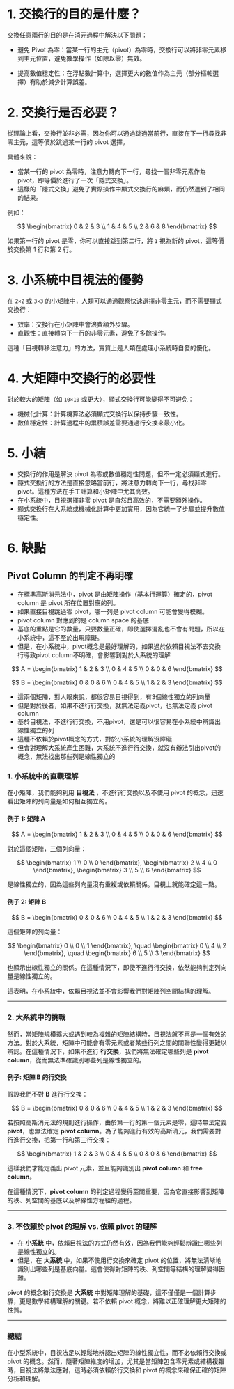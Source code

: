 # 1. 交換行的目的是什麼？

交換任意兩行的目的是在消元過程中解決以下問題：

- 避免 Pivot 為零：當某一行的主元（pivot）為零時，交換行可以將非零元素移到主元位置，避免數學操作（如除以零）無效。

- 提高數值穩定性：在浮點數計算中，選擇更大的數值作為主元（部分樞軸選擇）有助於減少計算誤差。

# 2. 交換行是否必要？

從理論上看，交換行並非必需，因為你可以通過跳過當前行，直接在下一行尋找非零主元，這等價於跳過某一行的 pivot 選擇。

具體來說：

- 當某一行的 pivot 為零時，注意力轉向下一行，尋找一個非零元素作為 pivot，即等價於進行了一次「隱式交換」。
- 這樣的「隱式交換」避免了實際操作中顯式交換行的麻煩，而仍然達到了相同的結果。

例如：

$$
\begin{bmatrix}
0 & 2 & 3 \\
1 & 4 & 5 \\
2 & 6 & 8
\end{bmatrix}
$$

如果第一行的 pivot 是零，你可以直接跳到第二行，將 `1` 視為新的 pivot，這等價於交換第 1 行和第 2 行。

# 3. 小系統中目視法的優勢

在 `2×2` 或 `3×3` 的小矩陣中，人類可以通過觀察快速選擇非零主元，而不需要顯式交換行：

- 效率：交換行在小矩陣中會浪費額外步驟。
- 直觀性：直接轉向下一行的非零元素，避免了多餘操作。

這種「目視轉移注意力」的方法，實質上是人類在處理小系統時自發的優化。

# 4. 大矩陣中交換行的必要性

對於較大的矩陣（如 `10×10` 或更大），顯式交換行可能變得不可避免：

- 機械化計算：計算機算法必須顯式交換行以保持步驟一致性。
- 數值穩定性：計算過程中的累積誤差需要通過行交換來最小化。

# 5. 小結

- 交換行的作用是解決 pivot 為零或數值穩定性問題，但不一定必須顯式進行。
- 隱式交換行的方法是直接忽略當前行，將注意力轉向下一行，尋找非零 pivot。這種方法在手工計算和小矩陣中尤其高效。
- 在小系統中，目視選擇非零 pivot 是自然且高效的，不需要額外操作。
- 顯式交換行在大系統或機械化計算中更加實用，因為它統一了步驟並提升數值穩定性。

# 6. 缺點

## Pivot Column 的判定不再明確
- 在標準高斯消元法中，pivot 是由矩陣操作（基本行運算）確定的，pivot column 是 pivot 所在位置對應的列。
- 如果直接目視跳過零 pivot，哪一列是 pivot column 可能會變得模糊。
- pivot column 對應到的是 column space 的基底
- 基底的重點是它的數量，只要數量正確，即使選擇混亂也不會有問題，所以在小系統中，這不至於出現障礙。
- 但是，在小系統中，pivot概念是最好理解的，如果過於依賴目視法不去交換行導致pivot column不明確，會影響到對於大系統的理解

$$
A = 
\begin{bmatrix}
1 & 2 & 3 \\
0 & 4 & 5 \\
0 & 0 & 6 
\end{bmatrix}
$$

$$
B = 
\begin{bmatrix}
0 & 0 & 6 \\
0 & 4 & 5 \\
1 & 2 & 3 
\end{bmatrix}
$$


- 這兩個矩陣，對人眼來說，都很容易目視得到，有3個線性獨立的列向量
- 但是對於後者，如果不進行行交換，就無法定義pivot，也無法定義 pivot column
- 基於目視法，不進行行交換，不用pivot，還是可以很容易在小系統中辨識出線性獨立的列
- 這種不依賴於pivot概念的方式，對於小系統的理解沒障礙
- 但會對理解大系統產生困難，大系統不進行行交換，就沒有辦法引出pivot的概念，無法找出那些列是線性獨立的



### **1. 小系統中的直觀理解**
在小矩陣，我們能夠利用 **目視法** ，不進行行交換以及不使用 pivot 的概念，迅速看出矩陣的列向量是如何相互獨立的。

#### 例子 1: 矩陣 A
$$
A = 
\begin{bmatrix}
1 & 2 & 3 \\
0 & 4 & 5 \\
0 & 0 & 6 
\end{bmatrix}
$$

對於這個矩陣，三個列向量：

$$
\begin{bmatrix} 1 \\ 0 \\ 0 \end{bmatrix},
\begin{bmatrix} 2 \\ 4 \\ 0 \end{bmatrix},
\begin{bmatrix} 3 \\ 5 \\ 6 \end{bmatrix}
$$

是線性獨立的，因為這些列向量沒有重複或依賴關係。目視上就能確定這一點。

#### 例子 2: 矩陣 B

$$
B = \begin{bmatrix}
0 & 0 & 6 \\
0 & 4 & 5 \\
1 & 2 & 3 
\end{bmatrix}
$$

這個矩陣的列向量：

$$
\begin{bmatrix} 0 \\ 0 \\ 1 \end{bmatrix}, \quad
\begin{bmatrix} 0 \\ 4 \\ 2 \end{bmatrix}, \quad
\begin{bmatrix} 6 \\ 5 \\ 3 \end{bmatrix}
$$

也顯示出線性獨立的關係。在這種情況下，即使不進行行交換，依然能夠判定列向量是線性獨立的。

這表明，在小系統中，依賴目視法並不會影響我們對矩陣列空間結構的理解。

---

### **2. 大系統中的挑戰**
然而，當矩陣規模擴大或遇到較為複雜的矩陣結構時，目視法就不再是一個有效的方法。對於大系統，矩陣中可能會有零元素或者某些行列之間的關聯性變得更難以辨認。在這種情況下，如果不進行 **行交換**，我們將無法確定哪些列是 **pivot column**，從而無法準確識別哪些列是線性獨立的。

#### 例子: 矩陣 B 的行交換
假設我們不對 **B** 進行行交換：

$$
B = \begin{bmatrix}
0 & 0 & 6 \\
0 & 4 & 5 \\
1 & 2 & 3 
\end{bmatrix}
$$

若按照高斯消元法的規則進行操作，由於第一行的第一個元素是零，這時無法定義 **pivot**，也無法確定 **pivot column**。為了能夠進行有效的高斯消元，我們需要對行進行交換，把第一行和第三行交換：

$$
\begin{bmatrix}
1 & 2 & 3 \\
0 & 4 & 5 \\
0 & 0 & 6 
\end{bmatrix}
$$

這樣我們才能定義出 pivot 元素，並且能夠識別出 **pivot column** 和 **free column**。

在這種情況下，**pivot column** 的判定過程變得至關重要，因為它直接影響到矩陣的秩、列空間的基底以及解線性方程組的過程。

---

### **3. 不依賴於 pivot 的理解 vs. 依賴 pivot 的理解**
- 在 **小系統** 中，依賴目視法的方式仍然有效，因為我們能夠輕鬆辨識出哪些列是線性獨立的。
- 但是，在 **大系統** 中，如果不使用行交換來確定 pivot 的位置，將無法清晰地識別出哪些列是基底向量。這會使得對矩陣的秩、列空間等結構的理解變得困難。

**pivot** 的概念和行交換是 **大系統** 中對矩陣理解的基礎，這不僅僅是一個計算步驟，更是數學結構理解的關鍵。若不依賴 pivot 概念，將難以正確理解更大矩陣的性質。

---

### **總結**
在小型系統中，目視法足以輕鬆地辨認出矩陣的線性獨立性，而不必依賴行交換或 pivot 的概念。然而，隨著矩陣維度的增加，尤其是當矩陣包含零元素或結構複雜時，目視法將無法應對，這時必須依賴於行交換和 pivot 的概念來確保正確的矩陣分析和理解。














​




